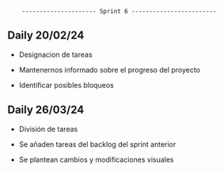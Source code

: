         --------------------- Sprint 6 ------------------------

Daily 20/02/24
---------------

- Designacion de tareas

- Mantenernos informado sobre el progreso del proyecto

- Identificar posibles bloqueos 


Daily 26/03/24
---------------

- División de tareas

- Se añaden tareas del backlog del sprint anterior

- Se plantean cambios y modificaciones visuales



